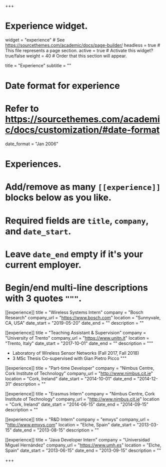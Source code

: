 +++
# Experience widget.
widget = "experience"  # See https://sourcethemes.com/academic/docs/page-builder/
headless = true  # This file represents a page section.
active = true  # Activate this widget? true/false
weight = 40  # Order that this section will appear.

title = "Experience"
subtitle = ""

# Date format for experience
#   Refer to https://sourcethemes.com/academic/docs/customization/#date-format
date_format = "Jan 2006"

# Experiences.
#   Add/remove as many `[[experience]]` blocks below as you like.
#   Required fields are `title`, `company`, and `date_start`.
#   Leave `date_end` empty if it's your current employer.
#   Begin/end multi-line descriptions with 3 quotes `"""`.
[[experience]]
  title = "Wireless Systems Intern"
  company = "Bosch Research"
  company_url = "https://www.bosch.com"
  location = "Sunnyvale, CA, USA"
  date_start = "2019-05-20"
  date_end = ""
  description = ""

[[experience]]
  title = "Teaching Assistant & Supervision"
  company = "University of Trento"
  company_url = "https://www.unitn.it"
  location = "Trento, Italy"
  date_start = "2017-10-01"
  date_end = ""
  description = """
  * Laboratory of Wireless Sensor Networks (Fall 2017, Fall 2018)
  * 3 MSc Thesis Co-supervised with Gian Pietro Picco
  """

[[experience]]
  title = "Part-time Developer"
  company = "Nimbus Centre, Cork Institute of Technology"
  company_url = "http://www.nimbus.cit.ie"
  location = "Cork, Ireland"
  date_start = "2014-10-01"
  date_end = "2014-12-31"
  description = ""

[[experience]]
  title = "Erasmus Intern"
  company = "Nimbus Centre, Cork Institute of Technology"
  company_url = "http://www.nimbus.cit.ie"
  location = "Cork, Ireland"
  date_start = "2014-06-15"
  date_end = "2014-09-15"
  description = ""

[[experience]]
  title = "R&D Intern"
  company = "emxys"
  company_url = "http://www.emxys.com"
  location = "Elche, Spain"
  date_start = "2013-03-15"
  date_end = "2013-08-15"
  description = ""

[[experience]]
  title = "Java Developer Intern"
  company = "Universidad Miguel Hernández"
  company_url = "https://www.umh.es"
  location = "Elche, Spain"
  date_start = "2013-06-15"
  date_end = "2013-09-15"
  description = ""

+++
